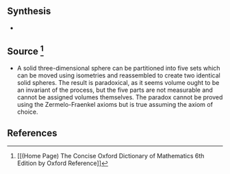 ## Synthesis
- 
## Source [^1]
- A solid three-dimensional sphere can be partitioned into five sets which can be moved using isometries and reassembled to create two identical solid spheres. The result is paradoxical, as it seems volume ought to be an invariant of the process, but the five parts are not measurable and cannot be assigned volumes themselves. The paradox cannot be proved using the Zermelo-Fraenkel axioms but is true assuming the axiom of choice.
## References

[^1]: [[(Home Page) The Concise Oxford Dictionary of Mathematics 6th Edition by Oxford Reference]]